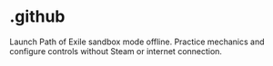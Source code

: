 # .github
Launch Path of Exile sandbox mode offline. Practice mechanics and configure controls without Steam or internet connection.
